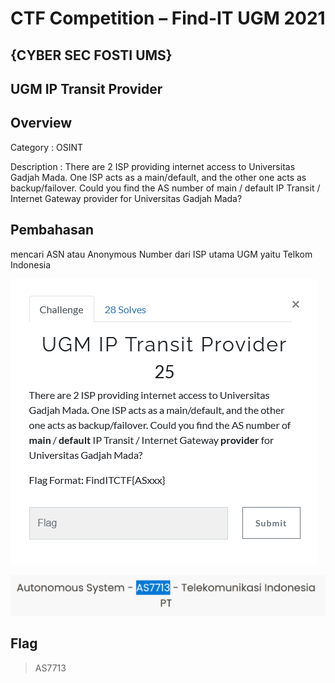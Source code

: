 # CTF Competition – Find-IT UGM 2021

## {CYBER SEC FOSTI UMS}

## UGM IP Transit Provider 

## Overview
Category : OSINT

Description : There are 2 ISP providing internet access to Universitas Gadjah Mada. One ISP acts as a main/default, and the other one acts as backup/failover.
Could you find the AS number of main / default IP Transit / Internet Gateway provider for Universitas Gadjah Mada?

## Pembahasan
mencari ASN atau Anonymous Number dari ISP utama UGM yaitu Telkom Indonesia

![home page](./1.png)

![home page](./2.png)

## Flag
> AS7713
